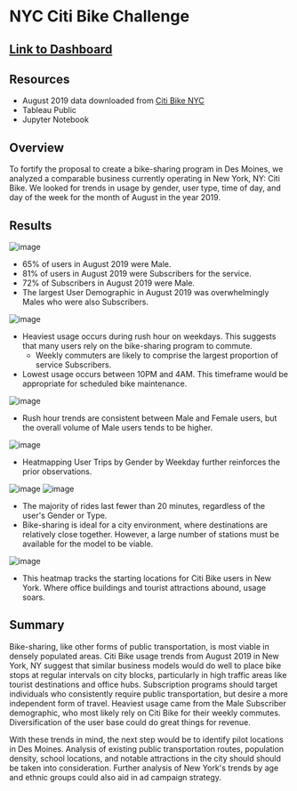 # NYC Citi Bike Challenge

## [Link to Dashboard](https://public.tableau.com/views/NYCCitiBikeStory_16284730568920/NYCCitiBikeStory?:language=en-US&publish=yes&:display_count=n&:origin=viz_share_link)

## Resources
- August 2019 data downloaded from [Citi Bike NYC](https://www.citibikenyc.com/system-data)
- Tableau Public
- Jupyter Notebook

## Overview
To fortify the proposal to create a bike-sharing program in Des Moines, we analyzed a comparable business currently operating in New York, NY: Citi Bike. We looked for trends in usage by gender, user type, time of day, and day of the week for the month of August in the year 2019.

## Results
![image](https://user-images.githubusercontent.com/83254435/128653257-8853f568-0a7b-491c-8e8b-979bf0e0b005.png)
- 65% of users in August 2019 were Male.
- 81% of users in August 2019 were Subscribers for the service.
- 72% of Subscribers in August 2019 were Male.
- The largest User Demographic in August 2019 was overwhelmingly Males who were also Subscribers.

![image](https://user-images.githubusercontent.com/83254435/128653468-8a73c89d-d6e8-4ebd-a006-e9cd5b187ae2.png)
- Heaviest usage occurs during rush hour on weekdays. This suggests that many users rely on the bike-sharing program to commute.
  - Weekly commuters are likely to comprise the largest proportion of service Subscribers.
- Lowest usage occurs between 10PM and 4AM. This timeframe would be appropriate for scheduled bike maintenance.

![image](https://user-images.githubusercontent.com/83254435/128654010-b7a1ca97-c5fb-4fb5-8566-1165fc0b9a0a.png)
- Rush hour trends are consistent between Male and Female users, but the overall volume of Male users tends to be higher.

![image](https://user-images.githubusercontent.com/83254435/128654169-88791c9c-9d5f-4adf-bb37-07b2c8be04e5.png)
- Heatmapping User Trips by Gender by Weekday further reinforces the prior observations. 

![image](https://user-images.githubusercontent.com/83254435/128654562-acd8c025-8ce6-4b3e-8623-0c1ae23182eb.png)
![image](https://user-images.githubusercontent.com/83254435/128654606-50239930-498c-4d62-ba2a-bad58f04965d.png)
- The majority of rides last fewer than 20 minutes, regardless of the user's Gender or Type.
- Bike-sharing is ideal for a city environment, where destinations are relatively close together. However, a large number of stations must be available for the model to be viable.

![image](https://user-images.githubusercontent.com/83254435/128654786-168ca617-a5b7-4325-b55d-ca6330811bb0.png)
- This heatmap tracks the starting locations for Citi Bike users in New York. Where office buildings and tourist attractions abound, usage soars.

## Summary
Bike-sharing, like other forms of public transportation, is most viable in densely populated areas. Citi Bike usage trends from August 2019 in New York, NY suggest that similar business models would do well to place bike stops at regular intervals on city blocks, particularly in high traffic areas like tourist destinations and office hubs. Subscription programs should target individuals who consistently require public transportation, but desire a more independent form of travel. Heaviest usage came from the Male Subscriber demographic, who most likely rely on Citi Bike for their weekly commutes. Diversification of the user base could do great things for revenue.

With these trends in mind, the next step would be to identify pilot locations in Des Moines. Analysis of existing public transportation routes, population density, school locations, and notable attractions in the city should should be taken into consideration. Further analysis of New York's trends by age and ethnic groups could also aid in ad campaign strategy.
